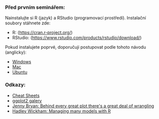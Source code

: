 ### Před prvním seminářem:

Nainstalujte si R (jazyk) a RStudio (programovací prostředí). Instalační soubory stáhnete zde:

- R: (https://cran.r-project.org/)
- RStudio: (https://www.rstudio.com/products/rstudio/download/)

Pokud instalujete poprvé, doporučuji postupovat podle tohoto návodu (anglicky):

- [Windows](https://www.datacamp.com/community/tutorials/installing-R-windows-mac-ubuntu#windows)
- [Mac](https://www.datacamp.com/community/tutorials/installing-R-windows-mac-ubuntu#mac)
- [Ubuntu](https://www.datacamp.com/community/tutorials/installing-R-windows-mac-ubuntu#ubuntu)

### Odkazy:

- [Cheat Sheets](https://www.rstudio.com/resources/cheatsheets)
- [ggplot2 galery](http://www.ggplot2-exts.org/gallery)
- [Jenny Bryan: Behind every great plot there's a great deal of wrangling](https://www.youtube.com/watch?v=4MfUCX_KpdE)
- [Hadley Wickham: Managing many models with R](https://www.youtube.com/watch?v=rz3_FDVt9eg)
